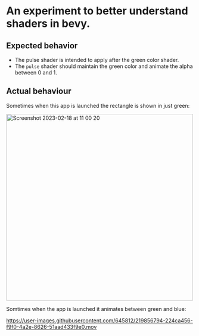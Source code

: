 # An experiment to better understand shaders in bevy.

## Expected behavior

- The pulse shader is intended to apply after the green color shader.
- The `pulse` shader should maintain the green color and animate the alpha between 0 and 1.

## Actual behaviour

Sometimes when this app is launched the rectangle is shown in just green:

<img width="501" alt="Screenshot 2023-02-18 at 11 00 20" src="https://user-images.githubusercontent.com/645812/219856796-9e67e42b-4394-41e5-bd60-74712ec256a8.png">

Somtimes when the app is launched it animates between green and blue:

https://user-images.githubusercontent.com/645812/219856794-224ca456-f9f0-4a2e-8626-51aad433f9e0.mov
